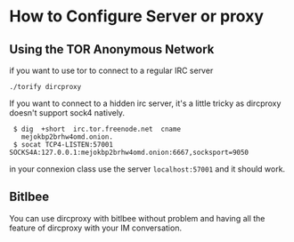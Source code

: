 # How to Configure Server or proxy #

## Using the TOR Anonymous Network ##

if you want to use tor to connect to a regular IRC server
```
./torify dircproxy
```

If you want to connect to a hidden irc server, it's a little tricky as dircproxy doesn't support sock4 natively.

```
 $ dig  +short  irc.tor.freenode.net  cname
   mejokbp2brhw4omd.onion.
 $ socat TCP4-LISTEN:57001 SOCKS4A:127.0.0.1:mejokbp2brhw4omd.onion:6667,socksport=9050
```

in your connexion class use the server `localhost:57001` and it should work.

## Bitlbee ##

You can use dircproxy with bitlbee without problem and having all the feature of dircproxy with your IM conversation.